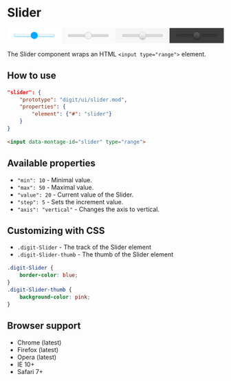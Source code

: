 # Slider

![Slider](screenshot.png)

The Slider component wraps an HTML `<input type="range">` element.

## How to use

```json
"slider": {
    "prototype": "digit/ui/slider.mod",
    "properties": {
        "element": {"#": "slider"}
    }
}
```

```html
<input data-montage-id="slider" type="range">
```


## Available properties

* `"min": 10` - Minimal value.
* `"max": 50` - Maximal value.
* `"value": 20` - Current value of the Slider.
* `"step": 5` - Sets the increment value.
* `"axis": "vertical"` - Changes the axis to vertical.



## Customizing with CSS

* `.digit-Slider` - The track of the Slider element
* `.digit-Slider-thumb` - The thumb of the Slider element

```css
.digit-Slider {
    border-color: blue;
}
.digit-Slider-thumb {
    background-color: pink;
}
```



## Browser support

* Chrome (latest)
* Firefox (latest)
* Opera (latest)
* IE 10+
* Safari 7+
